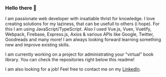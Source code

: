 ### Hello there 👋

I am passionate web developer with insatiable thrist for knowledge. I love creating solutions for my laziness, that can be usefull to others (i hope). For this I am using JavaScript/TypeScript. Also I used Vue.js, Vuex, Vuetify, Webpack, Firebase, Express.js, Axios & various APIs like Google, Twitter, Goodreads and many more! I am always looking forward learning something new and improve existing skills.

I am currently working on a project for administrating your "virtual" book library. You can check the repositories right below this readme!

I am also looking for a job! Feel free to contact me on my [LinkedIn](https://www.linkedin.com/in/nkash/).

<!--
**disgraceful/disgraceful** is a ✨ _special_ ✨ repository because its `README.md` (this file) appears on your GitHub profile.

Here are some ideas to get you started:

- 🔭 I’m currently working on ...
- 🌱 I’m currently learning ...
- 👯 I’m looking to collaborate on ...
- 🤔 I’m looking for help with ...
- 💬 Ask me about ...
- 📫 How to reach me: ...
- 😄 Pronouns: ...
- ⚡ Fun fact: ...
-->
